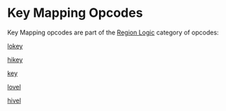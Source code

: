 ---
---
# Key Mapping Opcodes

Key Mapping opcodes are part of the [Region Logic](/categories/region_logic)
category of opcodes:

[lokey](/opcodes/lo_hikey)

[hikey](/opcodes/lo_hikey)

[key](/opcodes/key)

[lovel](/opcodes/lo_hivel)

[hivel](/opcodes/lo_hivel)

